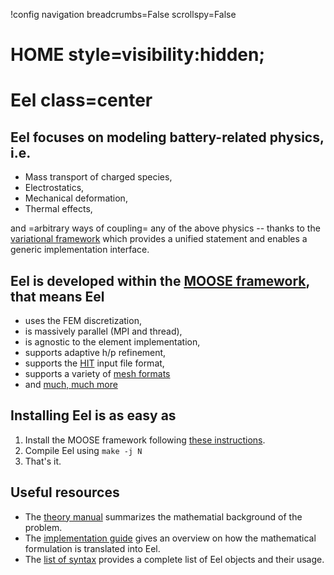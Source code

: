!config navigation breadcrumbs=False scrollspy=False

# HOME style=visibility:hidden;

# Eel class=center

## Eel focuses on modeling battery-related physics, i.e.

- Mass transport of charged species,
- Electrostatics,
- Mechanical deformation,
- Thermal effects,

and =arbitrary ways of coupling= any of the above physics -- thanks to the [variational framework](theory.md) which provides a unified statement and enables a generic implementation interface.

## Eel is developed within the [MOOSE framework](https://mooseframework.inl.gov), that means Eel

- uses the FEM discretization,
- is massively parallel (MPI and thread),
- is agnostic to the element implementation,
- supports adaptive h/p refinement,
- supports the [HIT](https://mooseframework.inl.gov/application_usage/input_syntax.html) input file format,
- supports a variety of [mesh formats](https://mooseframework.inl.gov/source/mesh/FileMesh.html)
- and [much, much more](https://mooseframework.inl.gov)

## Installing Eel is as easy as

1. Install the MOOSE framework following [these instructions](https://mooseframework.inl.gov/getting_started/installation/index.html).
2. Compile Eel using `make -j N`
3. That's it.

## Useful resources

- The [theory manual](theory.md) summarizes the mathematial background of the problem. 
- The [implementation guide](implementation.md) gives an overview on how the mathematical formulation is translated into Eel.
- The [list of syntax](eel.md) provides a complete list of Eel objects and their usage.

